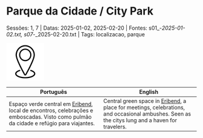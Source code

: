 
# Parque da Cidade / City Park

Sessões: 1, 7 | Datas: 2025-01-02, 2025-02-20 | Fontes: s01_-_2025-01-02.txt, s07_-_2025-02-20.txt | Tags: localizacao, parque

![Parque da Cidade](docs/dm/-/locations/blank.png)

| Português | English |
|-----------|---------|
| Espaço verde central em [Eribend](eribend.md), local de encontros, celebrações e emboscadas. Visto como pulmão da cidade e refúgio para viajantes. | Central green space in [Eribend](eribend.md), a place for meetings, celebrations, and occasional ambushes. Seen as the citys lung and a haven for travelers. |

